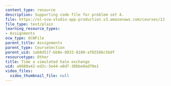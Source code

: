 ```yaml
---
content_type: resource
description: Supporting code file for problem set 4.
file: https://ol-ocw-studio-app-production.s3.amazonaws.com/courses/12-950-parallel-programming-for-multicore-machines-using-openmp-and-mpi-january-iap-2010/a6688a42ed2c5e44a8df30bbe0ad70e1_Halo.f
file_type: text/plain
learning_resource_types:
- Assignments
ocw_type: OCWFile
parent_title: Assignments
parent_type: CourseSection
parent_uid: 1ab8d517-bb8e-0933-8180-af65586c56df
resourcetype: Other
title: Time a simulated halo exchange
uid: a6688a42-ed2c-5e44-a8df-30bbe0ad70e1
video_files:
  video_thumbnail_file: null
---
```

